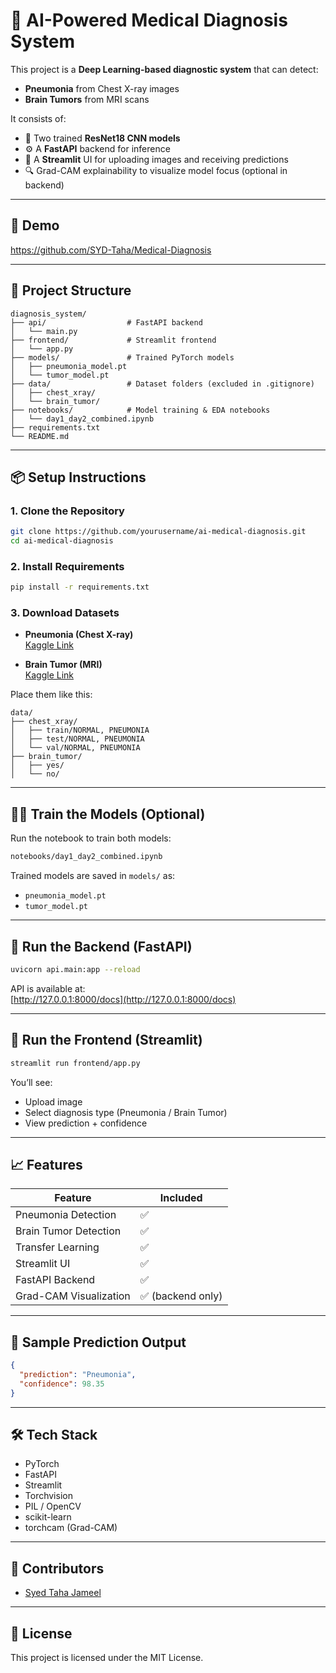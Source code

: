 
# 🧠 AI-Powered Medical Diagnosis System

This project is a **Deep Learning-based diagnostic system** that can detect:

- **Pneumonia** from Chest X-ray images
- **Brain Tumors** from MRI scans

It consists of:
- 🧠 Two trained **ResNet18 CNN models**
- ⚙️ A **FastAPI** backend for inference
- 🎨 A **Streamlit** UI for uploading images and receiving predictions
- 🔍 Grad-CAM explainability to visualize model focus (optional in backend)

---

## 🚀 Demo

https://github.com/SYD-Taha/Medical-Diagnosis

---

## 📁 Project Structure

```
diagnosis_system/
├── api/                  # FastAPI backend
│   └── main.py
├── frontend/             # Streamlit frontend
│   └── app.py
├── models/               # Trained PyTorch models
│   ├── pneumonia_model.pt
│   └── tumor_model.pt
├── data/                 # Dataset folders (excluded in .gitignore)
│   ├── chest_xray/
│   └── brain_tumor/
├── notebooks/            # Model training & EDA notebooks
│   └── day1_day2_combined.ipynb
├── requirements.txt
└── README.md
```

---

## 📦 Setup Instructions

### 1. Clone the Repository

```bash
git clone https://github.com/yourusername/ai-medical-diagnosis.git
cd ai-medical-diagnosis
```

### 2. Install Requirements

```bash
pip install -r requirements.txt
```

### 3. Download Datasets

- **Pneumonia (Chest X-ray)**  
  [Kaggle Link](https://www.kaggle.com/datasets/paultimothymooney/chest-xray-pneumonia)

- **Brain Tumor (MRI)**  
  [Kaggle Link](https://www.kaggle.com/datasets/navoneel/brain-mri-images-for-brain-tumor-detection)

Place them like this:

```
data/
├── chest_xray/
│   ├── train/NORMAL, PNEUMONIA
│   ├── test/NORMAL, PNEUMONIA
│   └── val/NORMAL, PNEUMONIA
├── brain_tumor/
│   ├── yes/
│   └── no/
```

---

## 🏋️‍♂️ Train the Models (Optional)

Run the notebook to train both models:

```bash
notebooks/day1_day2_combined.ipynb
```

Trained models are saved in `models/` as:
- `pneumonia_model.pt`
- `tumor_model.pt`

---

## 🔌 Run the Backend (FastAPI)

```bash
uvicorn api.main:app --reload
```

API is available at:  
[http://127.0.0.1:8000/docs](http://127.0.0.1:8000/docs)

---

## 🎨 Run the Frontend (Streamlit)

```bash
streamlit run frontend/app.py
```

You’ll see:
- Upload image
- Select diagnosis type (Pneumonia / Brain Tumor)
- View prediction + confidence

---

## 📈 Features

| Feature               | Included |
|------------------------|----------|
| Pneumonia Detection    | ✅        |
| Brain Tumor Detection  | ✅        |
| Transfer Learning      | ✅        |
| Streamlit UI           | ✅        |
| FastAPI Backend        | ✅        |
| Grad-CAM Visualization | ✅ (backend only) |

---

## 📸 Sample Prediction Output

```json
{
  "prediction": "Pneumonia",
  "confidence": 98.35
}
```

---

## 🛠️ Tech Stack

- PyTorch
- FastAPI
- Streamlit
- Torchvision
- PIL / OpenCV
- scikit-learn
- torchcam (Grad-CAM)

---

## 🙌 Contributors

- [Syed Taha Jameel](https://github.com/SYD-Taha)

---

## 📜 License

This project is licensed under the MIT License.

